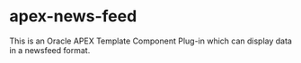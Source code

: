 # apex-news-feed
This is an Oracle APEX Template Component Plug-in which can display data in a newsfeed format.

